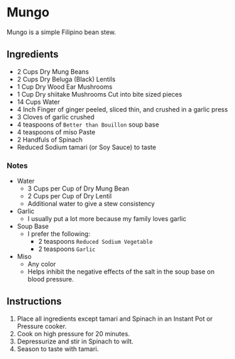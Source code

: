 # Mungo
Mungo is a simple Filipino bean stew.

## Ingredients
- 2 Cups Dry Mung Beans
- 2 Cups Dry Beluga (Black) Lentils
- 1 Cup Dry Wood Ear Mushrooms
- 1 Cup Dry shiitake Mushrooms Cut into bite sized pieces
- 14 Cups Water
- 4 Inch Finger of ginger peeled, sliced thin, and crushed in a garlic press
- 3 Cloves of garlic crushed
- 4 teaspoons of `Better than Bouillon` soup base
- 4 teaspoons of miso Paste
- 2 Handfuls of Spinach
- Reduced Sodium tamari (or Soy Sauce) to taste

### Notes
- Water
  - 3 Cups per Cup of Dry Mung Bean
  - 2 Cups per Cup of Dry Lentil
  - Additional water to give a stew consistency
- Garlic
  - I usually put a lot more because my family loves garlic
- Soup Base
  - I prefer the following:
    - 2 teaspoons `Reduced Sodium Vegetable`
    - 2 teaspoons `Garlic`
- Miso
  - Any color
  - Helps inhibit the negative effects of the salt in the soup base on blood pressure.

## Instructions
1. Place all ingredients except tamari and Spinach in an Instant Pot or Pressure cooker.
2. Cook on high pressure for 20 minutes.
3. Depressurize and stir in Spinach to wilt.
4. Season to taste with tamari.
